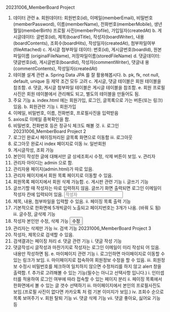 20231006_MemberBoard Project
1. 데이터 관련
   a. 회원데이터: 회원번호(id), 이메일(memberEmail), 비밀번호(memberPassword),
   이름(memberName), 전화번호(memberMobile), 생년월일(memberBirth) 프로필
   사진(memberProfile), 가입일자(createdAt)
   b. 게시글데이터: 글번호(id), 제목(boardTitle), 작성자(boardWriter), 내용
   (boardContents), 조회수(boardHits), 작성일자(createdAt), 첨부파일여부
   (fileAttached)
   c. 게시글 첨부파일 데이터: 번호(id), 게시글번호(boardId), 원본파일이름
   (originalFileName), 저장파일이름(storedFileName)
   d. 댓글데이터: 댓글번호(id), 게시글번호(boardId), 작성자(commentWriter), 댓글내
   용(commentContents), 작성일자(createdAt)
2. 테이블 설계 관련
   a. Spring Data JPA 를 잘 활용해봅시다.
   b. pk, fk, not null, default, unique 등 제약 조건 모두 고려
   c. 게시글, 댓글 테이블은 회원 테이블을 참조함.
   d. 댓글, 게시글 첨부파일 테이블은 게시글 테이블을 참조함.
   e. 회원 프로필 사진은 회원 테이블에서 관리해도 되고, 별도의 테이블을 만들어도 됨.
3. 주요 기능
   a. index.html 에는 회원가입, 로그인, 글목록으로 가는 버튼(또는 링크) 있음.
   b. 회원관련 기능
   i. 회원가입
1. 이메일, 비밀번호, 이름, 전화번호, 프로필사진을 입력받음
2. axios로 이메일 중복확인을 함.
3. 비밀번호, 전화번호 등은 정규식 체크도 해볼 것.
   ii. 로그인
   20231006_MemberBoard Project 2
1. 로그인 완료시 페이징처리된 글목록 화면으로 이동함
   iii. 로그아웃
1. 로그아웃 완료시 index 페이지로 이동
   iv. 일반회원
1. 게시글작성, 조회 가능
2. 본인이 작성한 글에 대해서만 글 상세조회시 수정, 삭제 버튼이 보임.
   v. 관리자
1. 관리자 아이디는 admin 으로 함.
2. 관리자용 페이지(admin.html)가 따로 있음.
3. 관리자 페이지에서 회원 목록 페이지로 이동할 수 있음.
4. 회원목록 페이지에서 회원 삭제 가능함.
   c. 게시판 관련 기능
   i. 글쓰기 기능
1. 글쓰기할 때 작성자는 따로 입력하지 않음. 글쓰기 화면 출력되면 로그인
   이메일이 작성자 칸에 입력되어 있음.
   <input type="text" name="boardWriter" class="form-control" th:value
   ="${session.loginEmail}" placeholder="작성자">
2. 제목, 내용, 첨부파일을 입력할 수 있음.
   ii. 페이징 목록 출력 기능
1. 기본적으로 한화면에 5개씩글이 노출되고 페이지번호는 3개가 나옴. (바꿔
   도 됨)
   iii. 글수정, 글삭제 기능
1. 작성자 본인만 수정, 삭제 가능
   <button th:if="${session.loginEmail == board.boardWriter}" class="btn
   btn-warning" onclick="req_fn('update')">수정</button>
2. 관리자는 삭제만 가능
   iv. 검색 기능
   20231006_MemberBoard Project 3
1. 작성자, 제목으로 검색할 수 있음.
2. 검색결과는 페이징 처리
   d. 댓글 관련 기능
   i. 댓글 작성 기능
1. 댓글작성시 글작성과 마찬가지로 작성자는 로그인 이메일이 미리 작성되
   어 있음. 내용만 작성하면 됨.
   e. 마이페이지 관련 기능
   i. 로그인하면 마이페이지로 이동할 수 있는 링크가 보임.
   ii. 마이페이지로 접속하여 회원정보 수정을 할 수 있음.
   iii. 회원정보 수정시 비밀번호를 체크하여 일치하지 않으면 수정처리를 하지 않고
   alert 창을 출력함.
   f. 추가로 고려해볼 수 있는 기능(필수는 아니고 선택사항 입니다.)
   i. 인터셉터를 적용하여 로그인 여부에 따라 접속할 수 있는 페이지 분리
   ii. 페이징 목록에서 한화면에서 볼 수 있는 글 갯수 선택하기
   iii. 마이페이지에서 본인의 프로필사진도 보임.(프로필 사진이 없다면 카카오톡 처
   럼 기본 이미지가 보임.)
   iv. 조회수 순으로 목록 보여주기
   v. 회원 탈퇴 기능
   vi. 댓글 삭제 기능
   vii. 댓글 좋아요, 싫어요 기능 등